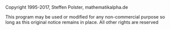 Copyright 1995-2017, Steffen Polster, mathematikalpha.de

This program may be used or modified for any non-commercial purpose
so long as this original notice remains in place.
All other rights are reserved